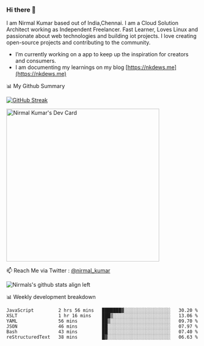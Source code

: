 ### Hi there 👋

 I am Nirmal Kumar based out of India,Chennai. I am a Cloud Solution Architect working as Independent Freelancer. Fast Learner, Loves Linux and passionate about web technologies and building iot projects. I love creating open-source projects and contributing to the community.

- I’m currently working on a app to keep up the inspiration for creators and consumers.
- I am documenting my learnings on my blog [https://nkdews.me](https://nkdews.me)


📊 My Github Summary

[![GitHub Streak](https://github-readme-streak-stats.herokuapp.com?user=nk-gears&theme=dark&hide_border=true&date_format=M%20j%5B%2C%20Y%5D)](https://git.io/streak-stats)

<a href="https://app.daily.dev/nirmal_kumar"><img src="https://api.daily.dev/devcards/a16cfcf02d384b16b41de71ce4d1d811.png?r=8ve" width="400" alt="Nirmal Kumar's Dev Card"/></a>

📫 Reach Me via  Twitter : [@nirmal_kumar](https://twitter.com/nirmal_kumar)

![Nirmals's github stats align left](https://github-readme-stats.vercel.app/api?username=nk-gears&show_icons=true)


📊 Weekly development breakdown

<!--START_SECTION:waka-->

```text
JavaScript         2 hrs 56 mins   ███████▓░░░░░░░░░░░░░░░░░   30.20 %
XSLT               1 hr 16 mins    ███▒░░░░░░░░░░░░░░░░░░░░░   13.06 %
YAML               56 mins         ██▒░░░░░░░░░░░░░░░░░░░░░░   09.70 %
JSON               46 mins         ██░░░░░░░░░░░░░░░░░░░░░░░   07.97 %
Bash               43 mins         ██░░░░░░░░░░░░░░░░░░░░░░░   07.40 %
reStructuredText   38 mins         █▓░░░░░░░░░░░░░░░░░░░░░░░   06.63 %
```

<!--END_SECTION:waka-->


